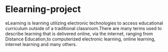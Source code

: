# Elearning-project
eLearning is learning utilizing electronic technologies to access educational curriculum outside of a traditional classroom.There are many terms used to describe learning that is delivered online, via the internet, ranging from Distance Education,to computerized electronic learning, online learning, internet learning and many others.
